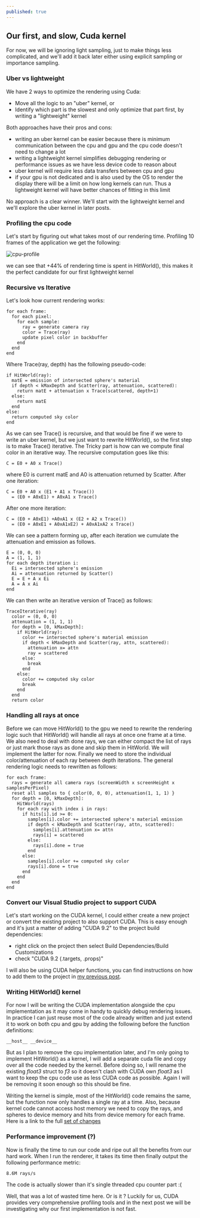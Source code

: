 ```yaml
---
published: true
---
```

## Our first, and slow, Cuda kernel

For now, we will be ignoring light sampling, just to make things less complicated, and we'll add it back later either using explicit sampling or importance sampling. 

### Uber vs lightweight
We have 2 ways to optimize the rendering using Cuda:
- Move all the logic to an "uber" kernel, or
- Identify which part is the slowest and only optimize that part first, by writing a "lightweight" kernel

Both approaches have their pros and cons:
- writing an uber kernel can be easier because there is minimum communication between the cpu and gpu and the cpu code doesn't need to change a lot
- writing a lightweight kernel simplifies debugging rendering or performance issues as we have less device code to reason about
- uber kernel will require less data transfers between cpu and gpu
- if your gpu is not dedicated and is also used by the OS to render the display there will be a limit on how long kernels can run. Thus a lightweight kernel will have better chances of fitting in this limit

No approach is a clear winner. We'll start with the lightweight kernel and we'll explore the uber kernel in later posts. 

### Profiling the cpu code
Let's start by figuring out what takes most of our rendering time. Profiling 10 frames of the application we get the following:

![cpu-profile]({{site.baseurl}}/images/CpuProfileWithoutLightSampling.PNG)

we can see that +44% of rendering time is spent in HitWorld(), this makes it the perfect candidate for our first lightweight kernel

### Recursive vs Iterative
Let's look how current rendering works:
```
for each frame:
  for each pixel:
    for each sample:
      ray = generate camera ray
      color = Trace(ray)
      update pixel color in backbuffer
    end
  end
end
```

Where Trace(ray, depth) has the following pseudo-code:
```
if HitWorld(ray):
  matE = emission of intersected sphere's material
  if depth < kMaxDepth and Scatter(ray, attenuation, scattered):
    return matE + attenuation x Trace(scattered, depth+1)
  else:
    return matE
  end
else:
  return computed sky color
end
```

As we can see Trace() is recursive, and that would be fine if we were to write an uber kernel, but we just want to rewrite HitWorld(), so the first step is to make Trace() iterative. The Tricky part is how can we compute final color in an iterative way. The recursive computation goes like this:
```
C = E0 + A0 x Trace() 
```
where E0 is current matE and A0 is attenuation returned by Scatter. After one iteration:
```
C = E0 + A0 x (E1 + A1 x Trace())
  = (E0 + A0xE1) + A0xA1 x Trace()
```
After one more iteration:
```
C = (E0 + A0xE1) +A0xA1 x (E2 + A2 x Trace())
  = (E0 + A0xE1 + A0xA1xE2) + A0xA1xA2 x Trace()
```
We can see a pattern forming up, after each iteration we cumulate the attenuation and emission as follows.
```
E = (0, 0, 0)
A = (1, 1, 1)
for each depth iteration i:
  Ei = intersected sphere's emission
  Ai = attenuation returned by Scatter()
  E = E + A x Ei
  A = A x Ai
end
```

We can then write an iterative version of Trace() as follows:
```
TraceIterative(ray)
  color = (0, 0, 0)
  attenuation = (1, 1, 1)
  for depth = [0, kMaxDepth]:
    if HitWorld(ray):
      color += intersected sphere's material emission
      if depth < kMaxDepth and Scatter(ray, attn, scattered):
        attenuation x= attn
        ray = scattered
      else:
        break
      end
    else:
      color += computed sky color
      break
    end
  end
  return color
```

### Handling all rays at once
Before we can move HitWorld() to the gpu we need to rewrite the rendering logic such that HitWorld() will handle all rays at once one frame at a time. 
We also need to deal with done rays, we can either compact the list of rays or just mark those rays as done and skip them in HitWorld. We will implement the latter for now. 
Finally we need to store the individual color/attenuation of each ray between depth iterations.
The general rendering logic needs to rewritten as follows:
```
for each frame:
  rays = generate all camera rays (screenWidth x screenHeight x samplesPerPixel)
  reset all samples to { color(0, 0, 0), attenuation(1, 1, 1) }
  for depth = [0, kMaxDepth]:
    HitWorld(rays)
    for each ray with index i in rays:
      if hits[i].id >= 0:
        samples[i].color += intersected sphere's material emission
        if depth < kMaxDepth and Scatter(ray, attn, scattered):
          samples[i].attenuation x= attn
          rays[i] = scattered
        else:
          rays[i].done = true
        end
      else:
        samples[i].color += computed sky color
        rays[i].done = true
      end
    end
  end
end
```

### Convert our Visual Studio project to support CUDA
Let's start working on the CUDA kernel, I could either create a new project or convert the existing project to also support CUDA. This is easy enough and it's just a matter of adding "CUDA 9.2" to the project build dependencies:
- right click on the project then select Build Dependencies/Build Customizations
- check "CUDA 9.2 (.targets, .props)"

I will also be using CUDA helper functions, you can find instructions on how to add them to the project in [my previous post](https://voxel-tracer.github.io/Your-First-Cuda-Project/).

### Writing HitWorld() kernel
For now I will be writing the CUDA implementation alongside the cpu implementation as it may come in handy to quickly debug rendering issues. In practice I can just reuse most of the code already written and just extend it to work on both cpu and gpu by adding the following before the function definitions:
```
__host__ __device__
```
But as I plan to remove the cpu implementation later, and I'm only going to implement HitWorld() as a kernel, I will add a separate cuda file and copy over all the code needed by the kernel. 
Before doing so, I will rename the existing _float3_ struct to _f3_ so it doesn't clash with CUDA own _float3_ as I want to keep the cpu code use as less CUDA code as possible. Again I will be removing it soon enough so this should be fine.

Writing the kernel is simple, most of the HitWorld() code remains the same, but the function now only handles a single ray at a time. Also, because kernel code cannot access host memory we need to copy the rays, and spheres to device memory and hits from device memory for each frame.
Here is a link to the full [set of changes](https://github.com/voxel-tracer/CudaPathTracer/commit/937cb3942eaf1abc56f171980ea942f46ac1544f)

### Performance improvement (?)
Now is finally the time to run our code and ripe out all the benefits from our hard work. When I run the renderer, it takes its time then finally output the following performance metric:
```
8.6M rays/s
```
The code is actually slower than it's single threaded cpu counter part :(

Well, that was a lot of wasted time here. Or is it ? Luckily for us, CUDA provides very comprehensive profiling tools and in the next post we will be investigating why our first implementation is not fast.
